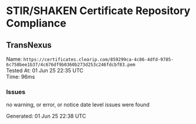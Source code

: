 # STIR/SHAKEN Certificate Repository Compliance

## TransNexus

Name: `https://certificates.clearip.com/859299ca-4c86-4dfd-9785-6c758bee1b37/4c676df9b0360b273d253c246fdcbf83.pem`\
Tested At: 01 Jun 25 22:35 UTC\
Time: 96ms

### Issues

no warning, or error, or notice date level issues were found

Generated: 01 Jun 25 22:38 UTC